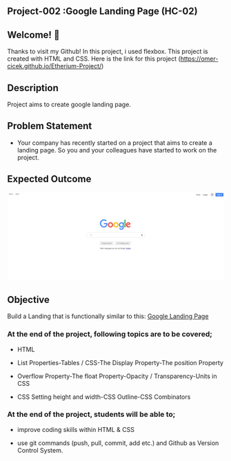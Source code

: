 ## Project-002 :Google Landing Page (HC-02)

## Welcome! 👋

Thanks to visit my Github! In this project, i used flexbox. This project is created with HTML and CSS. Here is the link for this project (https://omer-cicek.github.io/Etherium-Project/)

## Description
Project aims to create google landing page.

## Problem Statement

- Your company has recently started on a project that aims to create a landing page. So you and your colleagues have started to work on the project.

## Expected Outcome

![Project 002 Snapshot](Project_002_.png)

## Objective

Build a Landing that is functionally similar to this: [Google Landing Page](https://aaron-clarusway.github.io/google-landing--page/)

### At the end of the project, following topics are to be covered;

- HTML 

- List Properties-Tables / CSS-The Display Property-The position Property

- Overflow Property-The float Property-Opacity / Transparency-Units in CSS

- CSS Setting height and width-CSS Outline-CSS Combinators


### At the end of the project, students will be able to;

- improve coding skills within HTML & CSS

- use git commands (push, pull, commit, add etc.) and Github as Version Control System.

